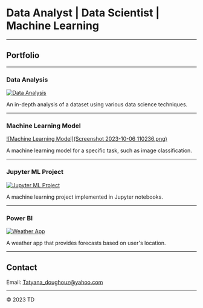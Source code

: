 

# Data Analyst | Data Scientist | Machine Learning

---

## Portfolio


---

### Data Analysis

[![Data Analysis](images/data_analysis_thumbnail.jpg)](http://example.com/)

An in-depth analysis of a dataset using various data science techniques.

---

### Machine Learning Model

[![Machine Learning Model](Screenshot 2023-10-06 110236.png)](sklearn+-+Linear+Regression+-+Practical+Example+(Part+5).ipynb)

A machine learning model for a specific task, such as image classification.

---

### Jupyter ML Project

[![Jupyter ML Project](images/jupyter_ml_project_thumbnail.jpg)](https://github.com/yourusername/your-jupyter-ml-project)

A machine learning project implemented in Jupyter notebooks.

---

### Power BI

[![Weather App](images/weather_app_thumbnail.jpg)](http://example.com/)

A weather app that provides forecasts based on user's location.

---

## Contact

Email: Tatyana_doughouz@yahoo.com


---

&copy; 2023 TD
